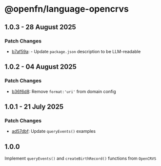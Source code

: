 # @openfn/language-opencrvs

## 1.0.3 - 28 August 2025

### Patch Changes

- [b7af59a](https://github.com/OpenFn/adaptors/commit/b7af59a): - Update `package.json` description to be LLM-readable

## 1.0.2 - 04 August 2025

### Patch Changes

- [b36f6d8](https://github.com/OpenFn/adaptors/commit/b36f6d8): Remove `format:'uri'` from domain config

## 1.0.1 - 21 July 2025

### Patch Changes

- [ad57dbf](https://github.com/OpenFn/adaptors/commit/ad57dbf): Update `queryEvents()` examples

## 1.0.0

Implement `queryEvents()` and `createBirthRecord()` functions from `OpenCRVS`
